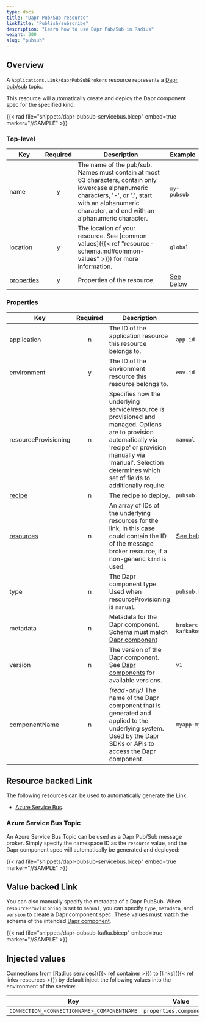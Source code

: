 ```yaml
---
type: docs
title: "Dapr Pub/Sub resource"
linkTitle: "Publish/subscribe"
description: "Learn how to use Dapr Pub/Sub in Radius"
weight: 300
slug: "pubsub"
---
```


## Overview

A `Applications.Link/daprPubSubBrokers` resource represents a [Dapr pub/sub](https://docs.dapr.io/developing-applications/building-blocks/pubsub/pubsub-overview/) topic.

This resource will automatically create and deploy the Dapr component spec for the specified kind.

{{< rad file="snippets/dapr-pubsub-servicebus.bicep" embed=true marker="//SAMPLE" >}}

### Top-level

| Key  | Required | Description | Example |
|------|:--------:|-------------|---------|
| name | y | The name of the pub/sub. Names must contain at most 63 characters, contain only lowercase alphanumeric characters, '-', or '.', start with an alphanumeric character, and end with an alphanumeric character. | `my-pubsub` |
| location | y | The location of your resource. See [common values]({{< ref "resource-schema.md#common-values" >}}) for more information. | `global`
| [properties](#properties) | y | Properties of the resource. | [See below](#properties)

### Properties

| Key  | Required | Description | Example |
|------|:--------:|-------------|---------|
| application | n | The ID of the application resource this resource belongs to. | `app.id`
| environment | y | The ID of the environment resource this resource belongs to. | `env.id`
| resourceProvisioning | n | Specifies how the underlying service/resource is provisioned and managed. Options are to provision automatically via 'recipe' or provision manually via 'manual'. Selection determines which set of fields to additionally require. | `manual`
| [recipe](#recipe)  | n | The recipe to deploy. | `pubsub.id`
| [resources](#resources)  | n | An array of IDs of the underlying resources for the link, in this case could contain the ID of the message broker resource, if a non-generic `kind` is used. | [See below](#resources)
| type | n | The Dapr component type. Used when resourceProvisioning is `manual`. | `pubsub.kafka` |
| metadata | n | Metadata for the Dapr component. Schema must match [Dapr component](https://docs.dapr.io/reference/components-reference/supported-pubsub/) | `brokers: kafkaRoute.properties.url` |
| version | n | The version of the Dapr component. See [Dapr components](https://docs.dapr.io/reference/components-reference/supported-pubsub/) for available versions. | `v1` |
| componentName | n | _(read-only)_ The name of the Dapr component that is generated and applied to the underlying system. Used by the Dapr SDKs or APIs to access the Dapr component. | `myapp-mypubsub` |

## Resource backed Link

The following resources can be used to automatically generate the Link:

- [Azure Service Bus](https://docs.microsoft.com/en-us/azure/service-bus-messaging/service-bus-messaging-overview).

### Azure Service Bus Topic

An Azure Service Bus Topic can be used as a Dapr Pub/Sub message broker. Simply specify the namespace ID as the `resource` value, and the Dapr component spec will automatically be generated and deployed:

{{< rad file="snippets/dapr-pubsub-servicebus.bicep" embed=true marker="//SAMPLE" >}}

## Value backed Link

You can also manually specify the metadata of a Dapr PubSub. When `resourceProvisioning` is set to `manual`, you can specify `type`, `metadata`, and `version` to create a Dapr component spec. These values must match the schema of the intended [Dapr component](https://docs.dapr.io/reference/components-reference/supported-pubsub/).

{{< rad file="snippets/dapr-pubsub-kafka.bicep" embed=true marker="//SAMPLE" >}}

## Injected values

Connections from [Radius services]({{< ref container >}}) to [links]({{< ref links-resources >}}) by default inject the following values into the environment of the service:

| Key | Value |
|-----|-------|
| `CONNECTION_<CONNECTIONNAME>_COMPONENTNAME` | `properties.componentName` |
